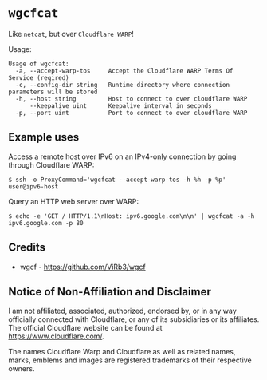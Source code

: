 # `wgcfcat`

Like `netcat`, but over `Cloudflare WARP`!

Usage:
```
Usage of wgcfcat:
  -a, --accept-warp-tos     Accept the Cloudflare WARP Terms Of Service (reqired)
  -c, --config-dir string   Runtime directory where connection parameters will be stored
  -h, --host string         Host to connect to over cloudflare WARP
      --keepalive uint      Keepalive interval in seconds
  -p, --port uint           Port to connect to over cloudflare WARP
```

## Example uses

Access a remote host over IPv6 on an IPv4-only connection by going through Cloudflare WARP:

```
$ ssh -o ProxyCommand='wgcfcat --accept-warp-tos -h %h -p %p' user@ipv6-host
```

Query an HTTP web server over WARP:
```
$ echo -e 'GET / HTTP/1.1\nHost: ipv6.google.com\n\n' | wgcfcat -a -h ipv6.google.com -p 80
```

## Credits

- wgcf - https://github.com/ViRb3/wgcf

## Notice of Non-Affiliation and Disclaimer

I am not affiliated, associated, authorized, endorsed by, or in any way officially connected with Cloudflare, or any of its subsidiaries or its affiliates. The official Cloudflare website can be found at https://www.cloudflare.com/.

The names Cloudflare Warp and Cloudflare as well as related names, marks, emblems and images are registered trademarks of their respective owners.
